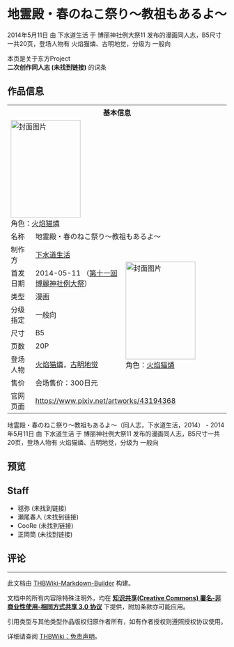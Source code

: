 # 地霊殿・春のねこ祭り～教祖もあるよ～

<!-- source html: G:\repos\THBWiki-Markdown-Builder\THBWikiMarkdown\Temp\main\6\68\ns0%3A%E5%9C%B0%E9%9C%8A%E6%AE%BF%E3%83%BB%E6%98%A5%E3%81%AE%E3%81%AD%E3%81%93%E7%A5%AD%E3%82%8A%EF%BD%9E%E6%95%99%E7%A5%96%E3%82%82%E3%81%82%E3%82%8B%E3%82%88%EF%BD%9E.html -->

2014年5月11日 由 下水道生活 于 博丽神社例大祭11 发布的漫画同人志，B5尺寸一共20页，登场人物有 火焰猫燐、古明地觉，分级为 一般向

本页是关于东方Project  
 **二次创作同人志 (未找到链接)** 的词条

## 作品信息

<table><tbody><tr><th colspan="3">基本信息</th></tr><tr><td class="cover-artwork-mobile" colspan="2"><a href="./文件-地霊殿・春のねこ祭り～教祖もあるよ～封面.jpg.md" class="image" title="封面图片"><img alt="封面图片" src="https://upload.thwiki.cc/thumb/e/e1/%E5%9C%B0%E9%9C%8A%E6%AE%BF%E3%83%BB%E6%98%A5%E3%81%AE%E3%81%AD%E3%81%93%E7%A5%AD%E3%82%8A%EF%BD%9E%E6%95%99%E7%A5%96%E3%82%82%E3%81%82%E3%82%8B%E3%82%88%EF%BD%9E%E5%B0%81%E9%9D%A2.jpg/160px-%E5%9C%B0%E9%9C%8A%E6%AE%BF%E3%83%BB%E6%98%A5%E3%81%AE%E3%81%AD%E3%81%93%E7%A5%AD%E3%82%8A%EF%BD%9E%E6%95%99%E7%A5%96%E3%82%82%E3%81%82%E3%82%8B%E3%82%88%EF%BD%9E%E5%B0%81%E9%9D%A2.jpg" decoding="async" loading="lazy" width="160" height="224" srcset="https://upload.thwiki.cc/thumb/e/e1/%E5%9C%B0%E9%9C%8A%E6%AE%BF%E3%83%BB%E6%98%A5%E3%81%AE%E3%81%AD%E3%81%93%E7%A5%AD%E3%82%8A%EF%BD%9E%E6%95%99%E7%A5%96%E3%82%82%E3%81%82%E3%82%8B%E3%82%88%EF%BD%9E%E5%B0%81%E9%9D%A2.jpg/240px-%E5%9C%B0%E9%9C%8A%E6%AE%BF%E3%83%BB%E6%98%A5%E3%81%AE%E3%81%AD%E3%81%93%E7%A5%AD%E3%82%8A%EF%BD%9E%E6%95%99%E7%A5%96%E3%82%82%E3%81%82%E3%82%8B%E3%82%88%EF%BD%9E%E5%B0%81%E9%9D%A2.jpg 1.5x, https://upload.thwiki.cc/thumb/e/e1/%E5%9C%B0%E9%9C%8A%E6%AE%BF%E3%83%BB%E6%98%A5%E3%81%AE%E3%81%AD%E3%81%93%E7%A5%AD%E3%82%8A%EF%BD%9E%E6%95%99%E7%A5%96%E3%82%82%E3%81%82%E3%82%8B%E3%82%88%EF%BD%9E%E5%B0%81%E9%9D%A2.jpg/320px-%E5%9C%B0%E9%9C%8A%E6%AE%BF%E3%83%BB%E6%98%A5%E3%81%AE%E3%81%AD%E3%81%93%E7%A5%AD%E3%82%8A%EF%BD%9E%E6%95%99%E7%A5%96%E3%82%82%E3%81%82%E3%82%8B%E3%82%88%EF%BD%9E%E5%B0%81%E9%9D%A2.jpg 2x" data-file-width="740" data-file-height="1035"></a><div class="cover-char">角色：<a href="./火焰猫燐.md" title="火焰猫燐">火焰猫燐</a></div></td>
</tr><tr><td class="label">名称</td><td colspan="2"> 地霊殿・春のねこ祭り～教祖もあるよ～ </td></tr><tr><td class="label">制作方</td><td><a href="./下水道生活.md" title="下水道生活">下水道生活</a></td><td class="cover-artwork" rowspan="8" style="min-width:224px;"><a href="./文件-地霊殿・春のねこ祭り～教祖もあるよ～封面.jpg.md" class="image" title="封面图片"><img alt="封面图片" src="https://upload.thwiki.cc/thumb/e/e1/%E5%9C%B0%E9%9C%8A%E6%AE%BF%E3%83%BB%E6%98%A5%E3%81%AE%E3%81%AD%E3%81%93%E7%A5%AD%E3%82%8A%EF%BD%9E%E6%95%99%E7%A5%96%E3%82%82%E3%81%82%E3%82%8B%E3%82%88%EF%BD%9E%E5%B0%81%E9%9D%A2.jpg/160px-%E5%9C%B0%E9%9C%8A%E6%AE%BF%E3%83%BB%E6%98%A5%E3%81%AE%E3%81%AD%E3%81%93%E7%A5%AD%E3%82%8A%EF%BD%9E%E6%95%99%E7%A5%96%E3%82%82%E3%81%82%E3%82%8B%E3%82%88%EF%BD%9E%E5%B0%81%E9%9D%A2.jpg" decoding="async" loading="lazy" width="160" height="224" srcset="https://upload.thwiki.cc/thumb/e/e1/%E5%9C%B0%E9%9C%8A%E6%AE%BF%E3%83%BB%E6%98%A5%E3%81%AE%E3%81%AD%E3%81%93%E7%A5%AD%E3%82%8A%EF%BD%9E%E6%95%99%E7%A5%96%E3%82%82%E3%81%82%E3%82%8B%E3%82%88%EF%BD%9E%E5%B0%81%E9%9D%A2.jpg/240px-%E5%9C%B0%E9%9C%8A%E6%AE%BF%E3%83%BB%E6%98%A5%E3%81%AE%E3%81%AD%E3%81%93%E7%A5%AD%E3%82%8A%EF%BD%9E%E6%95%99%E7%A5%96%E3%82%82%E3%81%82%E3%82%8B%E3%82%88%EF%BD%9E%E5%B0%81%E9%9D%A2.jpg 1.5x, https://upload.thwiki.cc/thumb/e/e1/%E5%9C%B0%E9%9C%8A%E6%AE%BF%E3%83%BB%E6%98%A5%E3%81%AE%E3%81%AD%E3%81%93%E7%A5%AD%E3%82%8A%EF%BD%9E%E6%95%99%E7%A5%96%E3%82%82%E3%81%82%E3%82%8B%E3%82%88%EF%BD%9E%E5%B0%81%E9%9D%A2.jpg/320px-%E5%9C%B0%E9%9C%8A%E6%AE%BF%E3%83%BB%E6%98%A5%E3%81%AE%E3%81%AD%E3%81%93%E7%A5%AD%E3%82%8A%EF%BD%9E%E6%95%99%E7%A5%96%E3%82%82%E3%81%82%E3%82%8B%E3%82%88%EF%BD%9E%E5%B0%81%E9%9D%A2.jpg 2x" data-file-width="740" data-file-height="1035"></a><div class="cover-char">角色：<a href="./火焰猫燐.md" title="火焰猫燐">火焰猫燐</a></div></td>
</tr><tr><td class="label">首发日期</td><td>2014-05-11&#160;（<a href="/展会作品列表?e=%E5%8D%9A%E4%B8%BD%E7%A5%9E%E7%A4%BE%E4%BE%8B%E5%A4%A7%E7%A5%AD%2311">第十一回 博麗神社例大祭</a>）</td></tr><tr><td class="label">类型</td><td>漫画</td></tr><tr><td class="label">分级指定</td><td>一般向</td></tr><tr><td class="label">尺寸</td><td>B5</td></tr><tr><td class="label">页数</td><td>20P</td></tr><tr><td class="label">登场人物</td><td><a href="./火焰猫燐.md" title="火焰猫燐">火焰猫燐</a>，<a href="./古明地觉.md" title="古明地觉">古明地觉</a></td></tr><tr><td class="label">售价</td><td>会场售价：300日元</td></tr>
<tr><td class="label">官网页面</td><td colspan="2"><a rel="nofollow" class="external free" href="https://www.pixiv.net/artworks/43194368">https://www.pixiv.net/artworks/43194368</a></td></tr></tbody></table>

地霊殿・春のねこ祭り～教祖もあるよ～（同人志，下水道生活，2014） - 2014年5月11日 由 下水道生活 于 博丽神社例大祭11 发布的漫画同人志，B5尺寸一共20页，登场人物有 火焰猫燐、古明地觉，分级为 一般向

## 预览

## Staff
- 毬弥 (未找到链接)
- 瀬尾春人 (未找到链接)
- CooRe (未找到链接)
- 正岡筒 (未找到链接)


## 评论




---

此文档由 [THBWiki-Markdown-Builder](https://github.com/Delsin-Yu/THBWiki-Markdown-Builder) 构建。

文档中的所有内容除特殊注明外，均在 [**知识共享(Creative Commons) 署名-非商业性使用-相同方式共享 3.0 协议**](https://creativecommons.org/licenses/by-sa/3.0/deed.zh-hans) 下提供，附加条款亦可能应用。

引用类型与其他类型作品版权归原作者所有，如有作者授权则遵照授权协议使用。

详细请查阅 [THBWiki：免责声明](https://thbwiki.cc/THBWiki:%E5%85%8D%E8%B4%A3%E5%A3%B0%E6%98%8E)。

